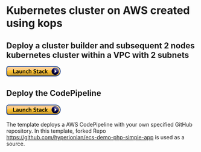 # Kubernetes cluster on AWS created using kops

## Deploy a cluster builder and subsequent 2 nodes kubernetes cluster within a VPC with 2 subnets

[![cloudformation-launch-stack](assets/stack-launch.png)](https://console.aws.amazon.com/cloudformation/home?region=ap-southeast-2#/stacks/new?stackName=Cluster-Builder&templateURL=http://cybersociety.s3.amazonaws.com/cf-templates/parent-template.yaml)

## Deploy the CodePipeline

[![cloudformation-launch-stack](assets/stack-launch.png)](https://console.aws.amazon.com/cloudformation/home?region=ap-southeast-2#/stacks/new?stackName=CodePipeline&templateURL=http://cybersociety.s3.amazonaws.com/cf-templates/CodePipeline.yaml)

The template deploys a AWS CodePipeline with your own specified GitHub repository. In this template, forked Repo https://github.com/hyperionian/ecs-demo-php-simple-app is used as a source.